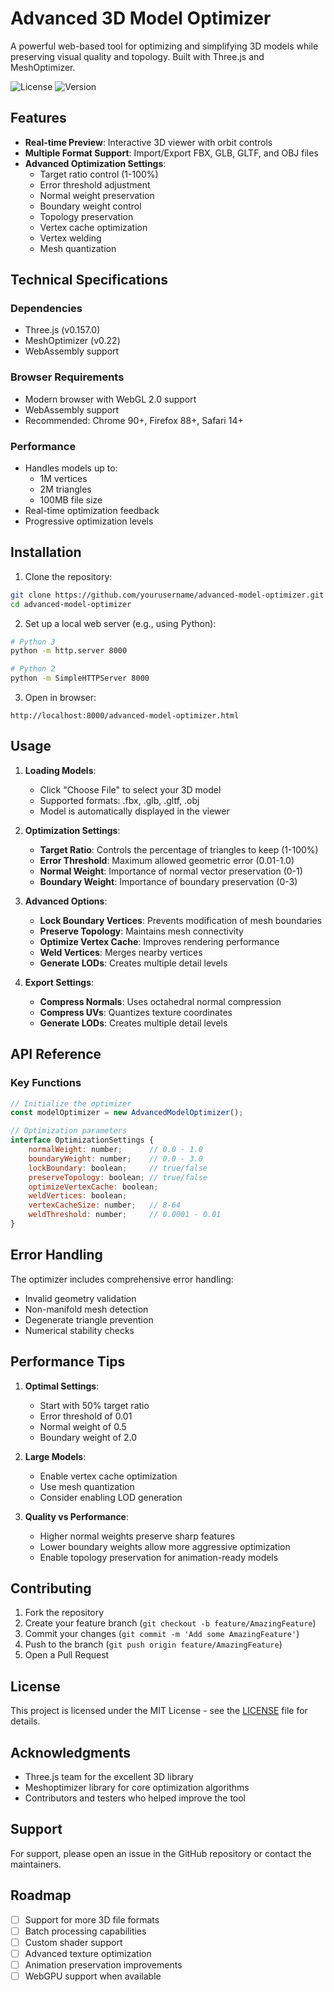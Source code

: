 # Advanced 3D Model Optimizer

A powerful web-based tool for optimizing and simplifying 3D models while preserving visual quality and topology. Built with Three.js and MeshOptimizer.

![License](https://img.shields.io/badge/license-MIT-blue.svg)
![Version](https://img.shields.io/badge/version-1.0.0-green.svg)

## Features

- **Real-time Preview**: Interactive 3D viewer with orbit controls
- **Multiple Format Support**: Import/Export FBX, GLB, GLTF, and OBJ files
- **Advanced Optimization Settings**:
  - Target ratio control (1-100%)
  - Error threshold adjustment
  - Normal weight preservation
  - Boundary weight control
  - Topology preservation
  - Vertex cache optimization
  - Vertex welding
  - Mesh quantization

## Technical Specifications

### Dependencies

- Three.js (v0.157.0)
- MeshOptimizer (v0.22)
- WebAssembly support

### Browser Requirements

- Modern browser with WebGL 2.0 support
- WebAssembly support
- Recommended: Chrome 90+, Firefox 88+, Safari 14+

### Performance

- Handles models up to:
  - 1M vertices
  - 2M triangles
  - 100MB file size
- Real-time optimization feedback
- Progressive optimization levels

## Installation

1. Clone the repository:
```bash
git clone https://github.com/yourusername/advanced-model-optimizer.git
cd advanced-model-optimizer
```

2. Set up a local web server (e.g., using Python):
```bash
# Python 3
python -m http.server 8000

# Python 2
python -m SimpleHTTPServer 8000
```

3. Open in browser:
```
http://localhost:8000/advanced-model-optimizer.html
```

## Usage

1. **Loading Models**:
   - Click "Choose File" to select your 3D model
   - Supported formats: .fbx, .glb, .gltf, .obj
   - Model is automatically displayed in the viewer

2. **Optimization Settings**:
   - **Target Ratio**: Controls the percentage of triangles to keep (1-100%)
   - **Error Threshold**: Maximum allowed geometric error (0.01-1.0)
   - **Normal Weight**: Importance of normal vector preservation (0-1)
   - **Boundary Weight**: Importance of boundary preservation (0-3)

3. **Advanced Options**:
   - **Lock Boundary Vertices**: Prevents modification of mesh boundaries
   - **Preserve Topology**: Maintains mesh connectivity
   - **Optimize Vertex Cache**: Improves rendering performance
   - **Weld Vertices**: Merges nearby vertices
   - **Generate LODs**: Creates multiple detail levels

4. **Export Settings**:
   - **Compress Normals**: Uses octahedral normal compression
   - **Compress UVs**: Quantizes texture coordinates
   - **Generate LODs**: Creates multiple detail levels

## API Reference

### Key Functions

```javascript
// Initialize the optimizer
const modelOptimizer = new AdvancedModelOptimizer();

// Optimization parameters
interface OptimizationSettings {
    normalWeight: number;      // 0.0 - 1.0
    boundaryWeight: number;    // 0.0 - 3.0
    lockBoundary: boolean;     // true/false
    preserveTopology: boolean; // true/false
    optimizeVertexCache: boolean;
    weldVertices: boolean;
    vertexCacheSize: number;   // 8-64
    weldThreshold: number;     // 0.0001 - 0.01
}
```

## Error Handling

The optimizer includes comprehensive error handling:
- Invalid geometry validation
- Non-manifold mesh detection
- Degenerate triangle prevention
- Numerical stability checks

## Performance Tips

1. **Optimal Settings**:
   - Start with 50% target ratio
   - Error threshold of 0.01
   - Normal weight of 0.5
   - Boundary weight of 2.0

2. **Large Models**:
   - Enable vertex cache optimization
   - Use mesh quantization
   - Consider enabling LOD generation

3. **Quality vs Performance**:
   - Higher normal weights preserve sharp features
   - Lower boundary weights allow more aggressive optimization
   - Enable topology preservation for animation-ready models

## Contributing

1. Fork the repository
2. Create your feature branch (`git checkout -b feature/AmazingFeature`)
3. Commit your changes (`git commit -m 'Add some AmazingFeature'`)
4. Push to the branch (`git push origin feature/AmazingFeature`)
5. Open a Pull Request

## License

This project is licensed under the MIT License - see the [LICENSE](LICENSE) file for details.

## Acknowledgments

- Three.js team for the excellent 3D library
- Meshoptimizer library for core optimization algorithms
- Contributors and testers who helped improve the tool

## Support

For support, please open an issue in the GitHub repository or contact the maintainers.

## Roadmap

- [ ] Support for more 3D file formats
- [ ] Batch processing capabilities
- [ ] Custom shader support
- [ ] Advanced texture optimization
- [ ] Animation preservation improvements
- [ ] WebGPU support when available 